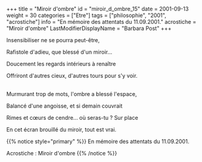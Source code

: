 +++
title = "Miroir d'ombre"
id = "miroir_d_ombre_15"
date = 2001-09-13
weight = 30
categories = ["Etre"]
tags = ["philosophie", "2001", "acrostiche"]
info = "En mémoire des attentats du 11.09.2001."
acrostiche = "Miroir d'ombre"
LastModifierDisplayName = "Barbara Post"
+++

Insensibiliser ne se pourra peut-être,

Rafistole d'adieu, que blessé d'un miroir...

Doucement les regards intérieurs à renaître

Offriront d'autres cieux, d'autres tours pour s'y voir.

 \
Murmurant trop de mots, l'ombre a blessé l'espace,

Balancé d'une angoisse, et si demain couvrait

Rimes et cœurs de cendre... où seras-tu ? Sur place

En cet écran brouillé du miroir, tout est vrai.

{{% notice style="primary" %}}
En mémoire des attentats du 11.09.2001.

Acrostiche : Miroir d'ombre
{{% /notice %}}
